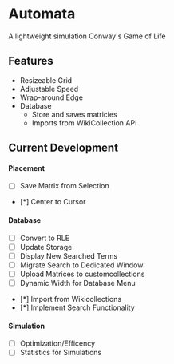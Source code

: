 # Automata

A lightweight simulation Conway's Game of Life

## Features

- Resizeable Grid
- Adjustable Speed
- Wrap-around Edge
- Database
  - Store and saves matricies
  - Imports from WikiCollection API

## Current Development

#### Placement

- [ ] Save Matrix from Selection
- [*] Center to Cursor

#### Database

- [ ] Convert to RLE
- [ ] Update Storage
- [ ] Display New Searched Terms
- [ ] Migrate Search to Dedicated Window
- [ ] Upload Matrices to customcollections
- [ ] Dynamic Width for Database Menu
- [*] Import from Wikicollections
- [*] Implement Search Functionality

#### Simulation

- [ ] Optimization/Efficency
- [ ] Statistics for Simulations
